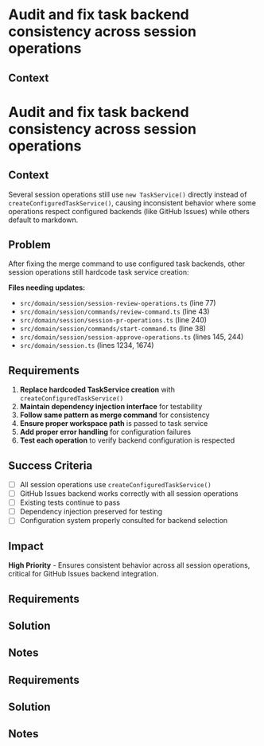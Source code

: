 # Audit and fix task backend consistency across session operations

## Context

# Audit and fix task backend consistency across session operations

## Context

Several session operations still use `new TaskService()` directly instead of `createConfiguredTaskService()`, causing inconsistent behavior where some operations respect configured backends (like GitHub Issues) while others default to markdown.

## Problem

After fixing the merge command to use configured task backends, other session operations still hardcode task service creation:

**Files needing updates:**

- `src/domain/session/session-review-operations.ts` (line 77)
- `src/domain/session/commands/review-command.ts` (line 43)
- `src/domain/session/session-pr-operations.ts` (line 240)
- `src/domain/session/commands/start-command.ts` (line 38)
- `src/domain/session/session-approve-operations.ts` (lines 145, 244)
- `src/domain/session.ts` (lines 1234, 1674)

## Requirements

1. **Replace hardcoded TaskService creation** with `createConfiguredTaskService()`
2. **Maintain dependency injection interface** for testability
3. **Follow same pattern as merge command** for consistency
4. **Ensure proper workspace path** is passed to task service
5. **Add proper error handling** for configuration failures
6. **Test each operation** to verify backend configuration is respected

## Success Criteria

- [ ] All session operations use `createConfiguredTaskService()`
- [ ] GitHub Issues backend works correctly with all session operations
- [ ] Existing tests continue to pass
- [ ] Dependency injection preserved for testing
- [ ] Configuration system properly consulted for backend selection

## Impact

**High Priority** - Ensures consistent behavior across all session operations, critical for GitHub Issues backend integration.

## Requirements

## Solution

## Notes

## Requirements

## Solution

## Notes
